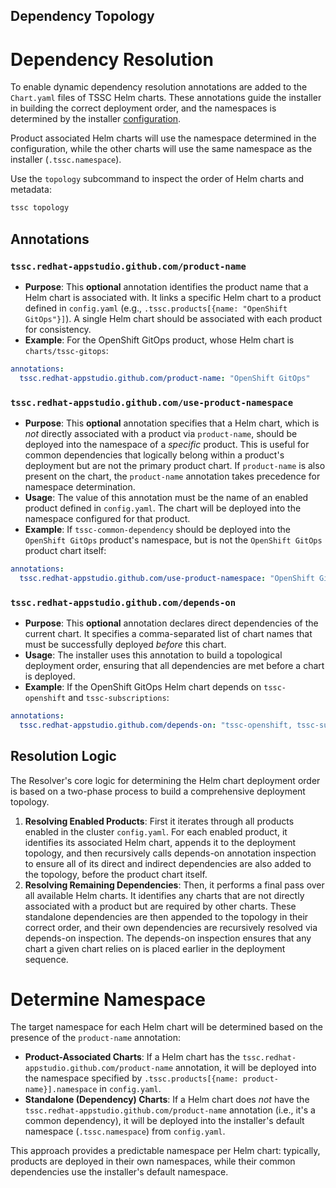 Dependency Topology
-------------------

# Dependency Resolution

To enable dynamic dependency resolution annotations are added to the `Chart.yaml` files of TSSC Helm charts. These annotations guide the installer in building the correct deployment order, and the namespaces is determined by the installer [configuration](../README.md#-installerproducts-).

Product associated Helm charts will use the namespace determined in the configuration, while the other charts will use the same namespace as the installer (`.tssc.namespace`).

Use the `topology` subcommand to inspect the order of Helm charts and metadata:

```sh
tssc topology
```

## Annotations

### `tssc.redhat-appstudio.github.com/product-name`

- **Purpose**: This **optional** annotation identifies the product name that a Helm chart is associated with. It links a specific Helm chart to a product defined in `config.yaml` (e.g., `.tssc.products[{name: "OpenShift GitOps"}]`). A single Helm chart should be associated with each product for consistency.
- **Example**: For the OpenShift GitOps product, whose Helm chart is `charts/tssc-gitops`:

```yml
annotations:
  tssc.redhat-appstudio.github.com/product-name: "OpenShift GitOps"
```

### `tssc.redhat-appstudio.github.com/use-product-namespace`

- **Purpose**: This **optional** annotation specifies that a Helm chart, which is *not* directly associated with a product via `product-name`, should be deployed into the namespace of a *specific* product. This is useful for common dependencies that logically belong within a product's deployment but are not the primary product chart. If `product-name` is also present on the chart, the `product-name` annotation takes precedence for namespace determination.
- **Usage**: The value of this annotation must be the name of an enabled product defined in `config.yaml`. The chart will be deployed into the namespace configured for that product.
- **Example**: If `tssc-common-dependency` should be deployed into the `OpenShift GitOps` product's namespace, but is not the `OpenShift GitOps` product chart itself:

```yaml
annotations:
  tssc.redhat-appstudio.github.com/use-product-namespace: "OpenShift GitOps"
```

### `tssc.redhat-appstudio.github.com/depends-on`

- **Purpose**: This **optional** annotation declares direct dependencies of the current chart. It specifies a comma-separated list of chart names that must be successfully deployed *before* this chart.
- **Usage**: The installer uses this annotation to build a topological deployment order, ensuring that all dependencies are met before a chart is deployed.
- **Example**: If the OpenShift GitOps Helm chart depends on `tssc-openshift` and `tssc-subscriptions`:

```yaml
annotations:
  tssc.redhat-appstudio.github.com/depends-on: "tssc-openshift, tssc-subscriptions"
```

## Resolution Logic

The Resolver's core logic for determining the Helm chart deployment order is based on a two-phase process to build a comprehensive deployment topology.

1. **Resolving Enabled Products**: First it iterates through all products enabled in the cluster `config.yaml`. For each enabled product, it identifies its associated Helm chart, appends it to the deployment topology, and then recursively calls depends-on annotation inspection to ensure all of its direct and indirect dependencies are also added to the topology, before the product chart itself.
2. **Resolving Remaining Dependencies**: Then, it performs a final pass over all available Helm charts. It identifies any charts that are not directly associated with a product but are required by other charts. These standalone dependencies are then appended to the topology in their correct order, and their own dependencies are recursively resolved via depends-on inspection. The depends-on inspection ensures that any chart a given chart relies on is placed earlier in the deployment sequence.

# Determine Namespace

The target namespace for each Helm chart will be determined based on the presence of the `product-name` annotation:

- **Product-Associated Charts**: If a Helm chart has the `tssc.redhat-appstudio.github.com/product-name` annotation, it will be deployed into the namespace specified by `.tssc.products[{name: product-name}].namespace` in `config.yaml`.
- **Standalone (Dependency) Charts**: If a Helm chart does *not* have the `tssc.redhat-appstudio.github.com/product-name` annotation (i.e., it's a common dependency), it will be deployed into the installer's default namespace (`.tssc.namespace`) from `config.yaml`.

This approach provides a predictable namespace per Helm chart: typically, products are deployed in their own namespaces, while their common dependencies use the installer's default namespace.
